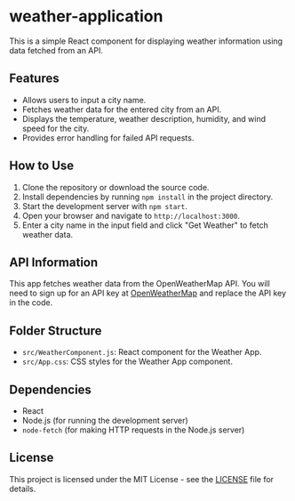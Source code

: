 # weather-application


This is a simple React component for displaying weather information using data fetched from an API.

## Features

- Allows users to input a city name.
- Fetches weather data for the entered city from an API.
- Displays the temperature, weather description, humidity, and wind speed for the city.
- Provides error handling for failed API requests.

## How to Use

1. Clone the repository or download the source code.
2. Install dependencies by running `npm install` in the project directory.
3. Start the development server with `npm start`.
4. Open your browser and navigate to `http://localhost:3000`.
5. Enter a city name in the input field and click "Get Weather" to fetch weather data.

## API Information

This app fetches weather data from the OpenWeatherMap API. You will need to sign up for an API key at [OpenWeatherMap](https://openweathermap.org/) and replace the API key in the code.

## Folder Structure

- `src/WeatherComponent.js`: React component for the Weather App.
- `src/App.css`: CSS styles for the Weather App component.

## Dependencies

- React
- Node.js (for running the development server)
- `node-fetch` (for making HTTP requests in the Node.js server)

## License

This project is licensed under the MIT License - see the [LICENSE](LICENSE) file for details.

